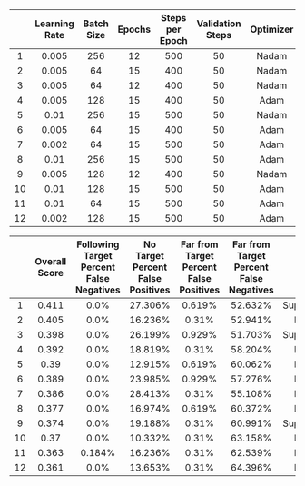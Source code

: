 |  | Learning Rate | Batch Size | Epochs | Steps per Epoch | Validation Steps | Optimizer | IOU | Score | Dataset |
|:---:|:---:|:---:|:---:|:---:|:---:|:---:|:---:|:---:|:---:|
| 1 | 0.005 | 256 | 12 | 500 | 50 | Nadam | 0.562 | 0.411 | Supplemental |
| 2 | 0.005 | 64 | 15 | 400 | 50 | Nadam | 0.535 | 0.405 | Baseline |
| 3 | 0.005 | 64 | 12 | 400 | 50 | Nadam | 0.541 | 0.398 | Supplemental |
| 4 | 0.005 | 128 | 15 | 400 | 50 | Adam | 0.537 | 0.392 | Baseline |
| 5 | 0.01 | 256 | 15 | 500 | 50 | Nadam | 0.529 | 0.390 | Baseline |
| 6 | 0.005 | 64 | 15 | 400 | 50 | Adam | 0.539 | 0.389 | Baseline |
| 7 | 0.002 | 64 | 15 | 500 | 50 | Adam | 0.535 | 0.386 | Baseline |
| 8 | 0.01 | 256 | 15 | 500 | 50 | Adam | 0.518 | 0.377 | Baseline |
| 9 | 0.005 | 128 | 12 | 400 | 50 | Nadam | 0.520 | 0.374 | Supplemental |
| 10 | 0.01 | 128 | 15 | 500 | 50 | Adam | 0.506 | 0.370 | Baseline |
| 11 | 0.01 | 64 | 15 | 500 | 50 | Adam | 0.505 | 0.363 | Baseline |
| 12 | 0.002 | 128 | 15 | 500 | 50 | Adam | 0.501 | 0.361 | Baseline |


|  | Overall<br>Score | Following Target<br>Percent False Negatives | No Target<br>Percent False Positives | Far from Target<br>Percent False Positives | Far from Target<br>Percent False Negatives | Dataset |
|:---:|:---:|:---:|:---:|:---:|:---:|:---:|
| 1 | 0.411 | 0.0% | 27.306% | 0.619% | 52.632% | Supplemental |
| 2 | 0.405 | 0.0% | 16.236% | 0.31% | 52.941% | Baseline |
| 3 | 0.398 | 0.0% | 26.199% | 0.929% | 51.703% | Supplemental |
| 4 | 0.392 | 0.0% | 18.819% | 0.31% | 58.204% | Baseline |
| 5 | 0.39 | 0.0% | 12.915% | 0.619% | 60.062% | Baseline |
| 6 | 0.389 | 0.0% | 23.985% | 0.929% | 57.276% | Baseline |
| 7 | 0.386 | 0.0% | 28.413% | 0.31% | 55.108% | Baseline |
| 8 | 0.377 | 0.0% | 16.974% | 0.619% | 60.372% | Baseline |
| 9 | 0.374 | 0.0% | 19.188% | 0.31% | 60.991% | Supplemental |
| 10 | 0.37 | 0.0% | 10.332% | 0.31% | 63.158% | Baseline |
| 11 | 0.363 | 0.184% | 16.236% | 0.31% | 62.539% | Baseline |
| 12 | 0.361 | 0.0% | 13.653% | 0.31% | 64.396% | Baseline |
